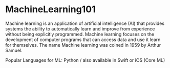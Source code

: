 # MachineLearning101

Machine learning is an application of artificial intelligence (AI) that provides systems the ability to automatically learn and improve from experience without being explicitly programmed. Machine learning focuses on the development of computer programs that can access data and use it learn for themselves.
The name Machine learning was coined in 1959 by Arthur Samuel.

Popular Languages for ML: Python / also available in Swift or iOS (Core ML)

